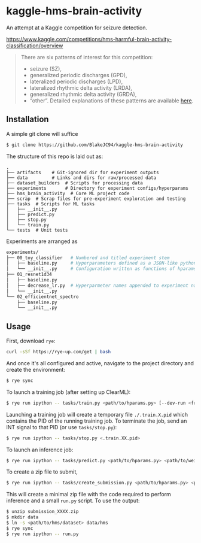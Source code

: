 # kaggle-hms-brain-activity

An attempt at a Kaggle competition for seizure detection.

https://www.kaggle.com/competitions/hms-harmful-brain-activity-classification/overview

> There are six patterns of interest for this competition:
> * seizure (SZ),
> * generalized periodic discharges (GPD),
> * lateralized periodic discharges (LPD),
> * lateralized rhythmic delta activity (LRDA),
> * generalized rhythmic delta activity (GRDA),
> * “other”.
> Detailed explanations of these patterns are available [here](https://www.acns.org/UserFiles/file/ACNSStandardizedCriticalCareEEGTerminology_rev2021.pdf).


## Installation

A simple git clone will suffice
```bash
$ git clone https://github.com/BlakeJC94/kaggle-hms-brain-activity
```

The structure of this repo is laid out as:
```
.
├── artifacts    # Git-ignored dir for experiment outputs
├── data         # Links and dirs for raw/processed data
├── dataset_builders  # Scripts for processing data
├── experiments       # Directory for experiment configs/hyperparams
├── hms_brain_activity  # Core ML project code
├── scrap  # Scrap files for pre-experiment exploration and testing
├── tasks  # Scripts for ML tasks
│   ├── __init__.py
│   ├── predict.py
│   ├── stop.py
│   └── train.py
└── tests  # Unit tests
```

Experiments are arranged as
```bash
experiments/
├── 00_toy_classifier   # Numbered and titled experiment stem
│   ├── baseline.py     # Hyperparameters defined as a JSON-like python dictionary
│   └── __init__.py     # Configuration written as functions of hparams dictionaries
├── 01_resnet1d34
│   ├── baseline.py
│   ├── decrease_lr.py  # Hyperparmeter names appended to experiment name in clearml
│   └── __init__.py
└── 02_efficientnet_spectro
    ├── baseline.py
    └── __init__.py
```


## Usage

First, download `rye`:

```bash
curl -sSf https://rye-up.com/get | bash
```

And once it's all configured and active, navigate to the project directory and create the environment:
```bash
$ rye sync
```

To launch a training job (after setting up ClearML):
```bash
$ rye run ipython -- tasks/train.py <path/to/hparams.py> [--dev-run <frac or -1>] [--offline] [--debug]
```

Launching a training job will create a temporary file `./.train.X.pid` which contains the PID of the
running training job. To terminate the job, send an INT signal to that PID (or use `tasks/stop.py`):
```bash
$ rye run ipython -- tasks/stop.py <.train.XX.pid>
```

To launch an inference job:
```bash
$ rye run ipython -- tasks/predict.py <path/to/hparams.py> <path/to/weights.ckpt>
```

To create a zip file to submit,
```bash
$ rye run ipython -- tasks/create_submission.py <path/to/hparams.py> <path/to/weights.ckpt>
```

This will create a minimal zip file with the code required to perform inference and a small `run.py` script. To use the output:
```bash
$ unzip submission_XXXX.zip
$ mkdir data
$ ln -s <path/to/hms/dataset> data/hms
$ rye sync
$ rye run ipython -- run.py
```
